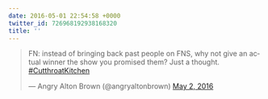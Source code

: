```yaml
---
date: 2016-05-01 22:54:58 +0000
twitter_id: 726968192938168320
title: ''
---
```


<blockquote class="twitter-tweet"><p lang="en" dir="ltr">FN: instead of bringing back past people on FNS, why not give an actual winner the show you promised them? Just a thought. <a href="https://twitter.com/hashtag/CutthroatKitchen?src=hash&amp;ref_src=twsrc%5Etfw">#CutthroatKitchen</a></p>&mdash; Angry Alton Brown (@angryaltonbrown) <a href="https://twitter.com/angryaltonbrown/status/726960262780166151?ref_src=twsrc%5Etfw">May 2, 2016</a></blockquote>
<script async src="https://platform.twitter.com/widgets.js" charset="utf-8"></script>
